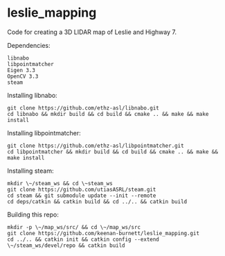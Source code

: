 # leslie_mapping
Code for creating a 3D LIDAR map of Leslie and Highway 7.

Dependencies:

```
libnabo
libpointmatcher
Eigen 3.3
OpenCV 3.3
steam
```

Installing libnabo:

```
git clone https://github.com/ethz-asl/libnabo.git
cd libnabo && mkdir build && cd build && cmake .. && make && make install
```

Installing libpointmatcher:

```
git clone https://github.com/ethz-asl/libpointmatcher.git
cd libpointmatcher && mkdir build && cd build && cmake .. && make && make install
```

Installing steam:

```
mkdir \~/steam_ws && cd \~steam_ws
git clone https://github.com/utiasASRL/steam.git
cd steam && git submodule update --init --remote
cd deps/catkin && catkin build && cd ../.. && catkin build
```

Building this repo:

```
mkdir -p \~/map_ws/src/ && cd \~/map_ws/src
git clone https://github.com/keenan-burnett/leslie_mapping.git
cd ../.. && catkin init && catkin config --extend \~/steam_ws/devel/repo && catkin build
```
